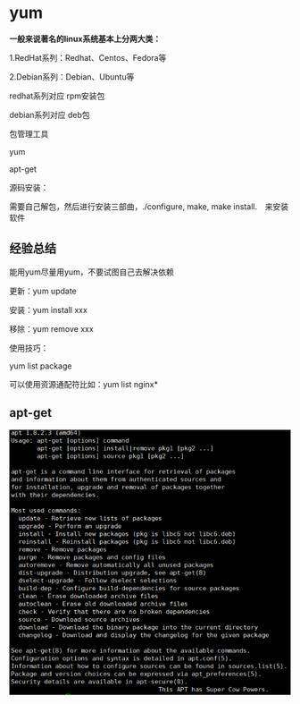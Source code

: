 # yum

**一般来说著名的linux系统基本上分两大类：**

1.RedHat系列：Redhat、Centos、Fedora等

2.Debian系列：Debian、Ubuntu等



redhat系列对应 rpm安装包

debian系列对应 deb包



包管理工具

yum

apt-get



源码安装：

需要自己解包，然后进行安装三部曲，./configure, make, make install.　来安装软件



## 经验总结

能用yum尽量用yum，不要试图自己去解决依赖

更新：yum update

安装：yum install xxx

移除：yum remove xxx



使用技巧：

yum list package

可以使用资源通配符比如：yum list nginx*

## apt-get

![image-20210818234210629](yum.assets/image-20210818234210629.png)